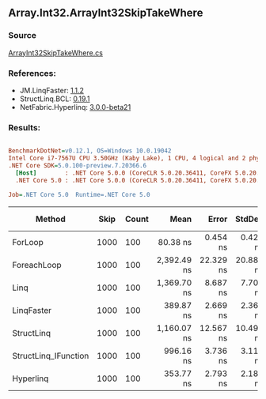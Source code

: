 ﻿## Array.Int32.ArrayInt32SkipTakeWhere

### Source
[ArrayInt32SkipTakeWhere.cs](../LinqBenchmarks/Array/Int32/ArrayInt32SkipTakeWhere.cs)

### References:
- JM.LinqFaster: [1.1.2](https://www.nuget.org/packages/JM.LinqFaster/1.1.2)
- StructLinq.BCL: [0.19.1](https://www.nuget.org/packages/StructLinq.BCL/0.19.1)
- NetFabric.Hyperlinq: [3.0.0-beta21](https://www.nuget.org/packages/NetFabric.Hyperlinq/3.0.0-beta21)

### Results:
``` ini

BenchmarkDotNet=v0.12.1, OS=Windows 10.0.19042
Intel Core i7-7567U CPU 3.50GHz (Kaby Lake), 1 CPU, 4 logical and 2 physical cores
.NET Core SDK=5.0.100-preview.7.20366.6
  [Host]        : .NET Core 5.0.0 (CoreCLR 5.0.20.36411, CoreFX 5.0.20.36411), X64 RyuJIT
  .NET Core 5.0 : .NET Core 5.0.0 (CoreCLR 5.0.20.36411, CoreFX 5.0.20.36411), X64 RyuJIT

Job=.NET Core 5.0  Runtime=.NET Core 5.0  

```
|               Method | Skip | Count |        Mean |     Error |    StdDev | Ratio | RatioSD | Code Size |  Gen 0 | Gen 1 | Gen 2 | Allocated | CacheMisses/Op | BranchMispredictions/Op |
|--------------------- |----- |------ |------------:|----------:|----------:|------:|--------:|----------:|-------:|------:|------:|----------:|---------------:|------------------------:|
|              ForLoop | 1000 |   100 |    80.38 ns |  0.454 ns |  0.424 ns |  1.00 |    0.00 |      69 B |      - |     - |     - |         - |              0 |                       0 |
|          ForeachLoop | 1000 |   100 | 2,392.49 ns | 22.329 ns | 20.886 ns | 29.76 |    0.29 |     218 B | 0.0153 |     - |     - |      32 B |              1 |                       3 |
|                 Linq | 1000 |   100 | 1,369.70 ns |  8.687 ns |  7.701 ns | 17.04 |    0.14 |    1674 B | 0.0725 |     - |     - |     152 B |              2 |                       2 |
|           LinqFaster | 1000 |   100 |   389.87 ns |  2.669 ns |  2.366 ns |  4.85 |    0.03 |    1206 B | 0.7153 |     - |     - |    1496 B |              3 |                       1 |
|           StructLinq | 1000 |   100 | 1,160.07 ns | 12.567 ns | 10.494 ns | 14.42 |    0.17 |    1288 B | 0.0458 |     - |     - |      96 B |              1 |                       1 |
| StructLinq_IFunction | 1000 |   100 |   996.16 ns |  3.736 ns |  3.119 ns | 12.38 |    0.06 |    1243 B | 0.0458 |     - |     - |      96 B |              1 |                       1 |
|            Hyperlinq | 1000 |   100 |   353.77 ns |  2.793 ns |  2.180 ns |  4.40 |    0.03 |     694 B |      - |     - |     - |         - |              0 |                       1 |
